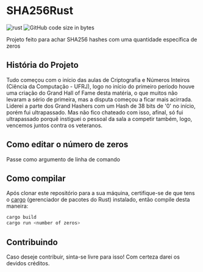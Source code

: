 # SHA256Rust
![rust](https://img.shields.io/badge/Rust-000000?style=for-the-badge&logo=rust&logoColor=white)
![GitHub code size in bytes](https://img.shields.io/github/languages/code-size/sobreira0/SHA256Rust)


Projeto feito para achar SHA256 hashes com uma quantidade específica de zeros 

## História do Projeto
Tudo começou com o início das aulas de Criptografia e Números Inteiros (Ciência da Computação - UFRJ), logo no início do primeiro período houve uma criação do Grand Hall of Fame desta matéria, o que muitos não levaram a sério de primeira, mas a disputa começou a ficar mais acirrada. 
Liderei a parte dos Grand Hashers com um Hash de 38 bits de '0' no início, porém fui ultrapassado. Mas não fico chateado com isso, afinal, só fui ultrapassado porquê instiguei o pessoal da sala a competir também, logo, vencemos juntos contra os veteranos.

## Como editar o número de zeros
Passe como argumento de linha de comando

## Como compilar 
Após clonar este repositório para a sua máquina, certifique-se de que tens o [cargo](https://github.com/rust-lang/cargo) (gerenciador de pacotes do Rust) instalado, então compile desta maneira:
```bash
cargo build
cargo run <number of zeros>
```

## Contribuindo
Caso deseje contribuir, sinta-se livre para isso! Com certeza darei os devidos créditos.
